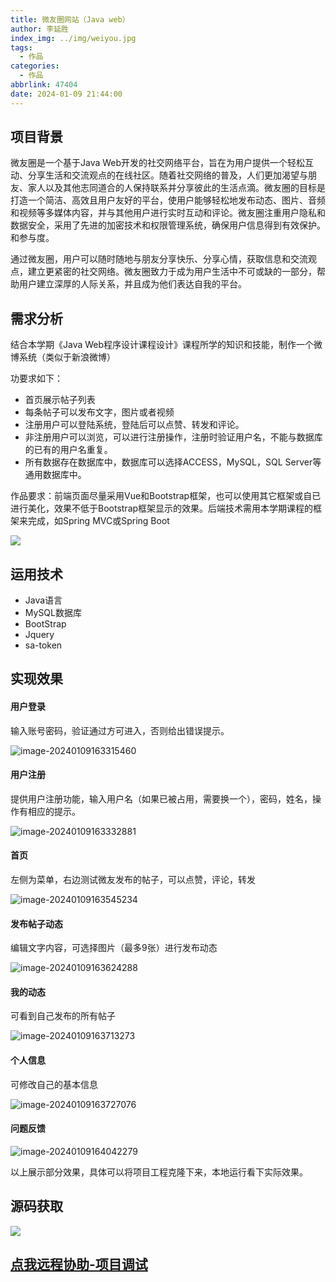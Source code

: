 ```yaml
---
title: 微友圈网站（Java web）
author: 李延胜
index_img: ../img/weiyou.jpg
tags:
  - 作品
categories:
  - 作品
abbrlink: 47404
date: 2024-01-09 21:44:00
---
```

## 项目背景

微友圈是一个基于Java Web开发的社交网络平台，旨在为用户提供一个轻松互动、分享生活和交流观点的在线社区。随着社交网络的普及，人们更加渴望与朋友、家人以及其他志同道合的人保持联系并分享彼此的生活点滴。微友圈的目标是打造一个简洁、高效且用户友好的平台，使用户能够轻松地发布动态、图片、音频和视频等多媒体内容，并与其他用户进行实时互动和评论。微友圈注重用户隐私和数据安全，采用了先进的加密技术和权限管理系统，确保用户信息得到有效保护。和参与度。

通过微友圈，用户可以随时随地与朋友分享快乐、分享心情，获取信息和交流观点，建立更紧密的社交网络。微友圈致力于成为用户生活中不可或缺的一部分，帮助用户建立深厚的人际关系，并且成为他们表达自我的平台。

## 需求分析

结合本学期《Java Web程序设计课程设计》课程所学的知识和技能，制作一个微博系统（类似于新浪微博）

功要求如下：

- 首页展示帖子列表
- 每条帖子可以发布文字，图片或者视频
- 注册用户可以登陆系统，登陆后可以点赞、转发和评论。
- 非注册用户可以浏览，可以进行注册操作，注册时验证用户名，不能与数据库的已有的用户名重复。
- 所有数据存在数据库中，数据库可以选择ACCESS，MySQL，SQL Server等通用数据库中。

作品要求：前端页面尽量采用Vue和Bootstrap框架，也可以使用其它框架或自已进行美化，效果不低于Bootstrap框架显示的效果。后端技术需用本学期课程的框架来完成，如Spring MVC或Spring Boot

![](http://cdn.qiniu.liyansheng.top/typora/ad.jpg)

## 运用技术

- Java语言
- MySQL数据库
- BootStrap
- Jquery
- sa-token

## 实现效果

#### **用户登录**

输入账号密码，验证通过方可进入，否则给出错误提示。

![image-20240109163315460](http://cdn.qiniu.liyansheng.top/typora/image-20240109163315460.png)

#### **用户注册**

提供用户注册功能，输入用户名（如果已被占用，需要换一个），密码，姓名，操作有相应的提示。

 ![image-20240109163332881](http://cdn.qiniu.liyansheng.top/typora/image-20240109163332881.png)

#### **首页**

左侧为菜单，右边测试微友发布的帖子，可以点赞，评论，转发

![image-20240109163545234](http://cdn.qiniu.liyansheng.top/typora/image-20240109163545234.png)

####  发布帖子动态

编辑文字内容，可选择图片（最多9张）进行发布动态

![image-20240109163624288](http://cdn.qiniu.liyansheng.top/typora/image-20240109163624288.png)

####  我的动态

可看到自己发布的所有帖子

![image-20240109163713273](http://cdn.qiniu.liyansheng.top/typora/image-20240109163713273.png)

####  个人信息

可修改自己的基本信息

![image-20240109163727076](http://cdn.qiniu.liyansheng.top/typora/image-20240109163727076.png)

#### 问题反馈

![image-20240109164042279](http://cdn.qiniu.liyansheng.top/typora/image-20240109164042279.png)

 

以上展示部分效果，具体可以将项目工程克隆下来，本地运行看下实际效果。





## 源码获取

![](http://cdn.qiniu.liyansheng.top/img/20240605152339.png)

## [点我远程协助-项目调试](https://bbs.csdn.net/topics/615978314)